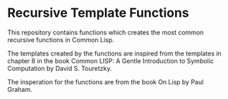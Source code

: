 # Recursive Template Functions
This repository contains functions which creates the most common recursive functions in Common Lisp.

The templates created by the functions are inspired from the templates in chapter 8 in the book Common LISP: A Gentle Introduction to Symbolic Computation by David S. Touretzky.

The insperation for the functions are from the book On Lisp by Paul Graham.
